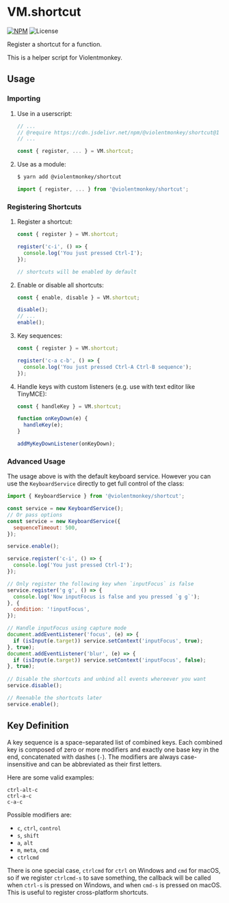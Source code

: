 # VM.shortcut

[![NPM](https://img.shields.io/npm/v/@violentmonkey/shortcut.svg)](https://npm.im/@violentmonkey/shortcut)
![License](https://img.shields.io/npm/l/@violentmonkey/shortcut.svg)

Register a shortcut for a function.

This is a helper script for Violentmonkey.

## Usage

### Importing

1. Use in a userscript:

   ```js
   // ...
   // @require https://cdn.jsdelivr.net/npm/@violentmonkey/shortcut@1
   // ...

   const { register, ... } = VM.shortcut;
   ```

1. Use as a module:

   ```bash
   $ yarn add @violentmonkey/shortcut
   ```

   ```js
   import { register, ... } from '@violentmonkey/shortcut';
   ```

### Registering Shortcuts

1. Register a shortcut:

   ```js
   const { register } = VM.shortcut;

   register('c-i', () => {
     console.log('You just pressed Ctrl-I');
   });

   // shortcuts will be enabled by default
   ```

1. Enable or disable all shortcuts:

   ```js
   const { enable, disable } = VM.shortcut;

   disable();
   // ...
   enable();
   ```

1. Key sequences:

   ```js
   const { register } = VM.shortcut;

   register('c-a c-b', () => {
     console.log('You just pressed Ctrl-A Ctrl-B sequence');
   });
   ```

1. Handle keys with custom listeners (e.g. use with text editor like TinyMCE):

   ```js
   const { handleKey } = VM.shortcut;

   function onKeyDown(e) {
     handleKey(e);
   }

   addMyKeyDownListener(onKeyDown);
   ```

### Advanced Usage

The usage above is with the default keyboard service. However you can use the `KeyboardService` directly to get full control of the class:

```js
import { KeyboardService } from '@violentmonkey/shortcut';

const service = new KeyboardService();
// Or pass options
const service = new KeyboardService({
  sequenceTimeout: 500,
});

service.enable();

service.register('c-i', () => {
  console.log('You just pressed Ctrl-I');
});

// Only register the following key when `inputFocus` is false
service.register('g g', () => {
  console.log('Now inputFocus is false and you pressed `g g`');
}, {
  condition: '!inputFocus',
});

// Handle inputFocus using capture mode
document.addEventListener('focus', (e) => {
  if (isInput(e.target)) service.setContext('inputFocus', true);
}, true);
document.addEventListener('blur', (e) => {
  if (isInput(e.target)) service.setContext('inputFocus', false);
}, true);
   
// Disable the shortcuts and unbind all events whereever you want
service.disable();

// Reenable the shortcuts later
service.enable();
```

## Key Definition

A key sequence is a space-separated list of combined keys. Each combined key is composed of zero or more modifiers and exactly one base key in the end, concatenated with dashes (`-`). The modifiers are always case-insensitive and can be abbreviated as their first letters.

Here are some valid examples:

```
ctrl-alt-c
ctrl-a-c
c-a-c
```

Possible modifiers are:

- `c`, `ctrl`, `control`
- `s`, `shift`
- `a`, `alt`
- `m`, `meta`, `cmd`
- `ctrlcmd`

There is one special case, `ctrlcmd` for `ctrl` on Windows and `cmd` for macOS, so if we register `ctrlcmd-s` to save something, the callback will be called when `ctrl-s` is pressed on Windows, and when `cmd-s` is pressed on macOS. This is useful to register cross-platform shortcuts.
